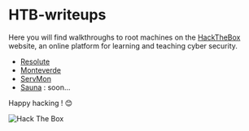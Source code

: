 # HTB-writeups
Here you will find walkthroughs to root machines on the [HackTheBox](https://www.hackthebox.eu) website, an online platform for learning and teaching cyber security.

- [Resolute](https://github.com/flast101/HTB-writeups/tree/master/resolute)
- [Monteverde](https://github.com/flast101/HTB-writeups/tree/master/monteverde)
- [ServMon](https://github.com/flast101/HTB-writeups/tree/master/servmon)
- [Sauna](https://github.com/flast101/HTB-writeups/tree/master/sauna) : soon...

Happy hacking ! :blush:

<img src="http://www.hackthebox.eu/badge/image/249498" alt="Hack The Box">
